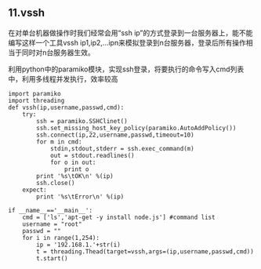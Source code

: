 ## 11.vssh ##
在对单台机器做操作时我们经常会用“ssh ip”的方式登录到一台服务器上，能不能编写这样一个工具vssh ip1,ip2,...ipn来模拟登录到n台服务器，登录后所有操作相当于同时对n台服务器生效。


利用python中的paramiko模块，实现ssh登录，将要执行的命令写入cmd列表中，利用多线程并发执行，效率较高

	import paramiko
	import threading
    def vssh(ip,username,passwd,cmd):
		try:
			ssh = paramiko.SSHClinet()
			ssh.set_missing_host_key_policy(paramiko.AutoAddPolicy())
			ssh.connect(ip,22,username,passwd,timeout=10)
			for m in cmd:
				stdin,stdout,stderr = ssh.exec_command(m)
				out = stdout.readlines()
				for o in out:
					print o
			print '%s\tOK\n' %(ip)
			ssh.close()
		expect:
			print '%s\tError\n' %(ip)
	
	if __name__=='__main__':
		cmd = ['ls','apt-get -y install node.js'] #command list
		username = "root"
		passwd = ""
		for i in range(1,254):
			ip = '192.168.1.'+str(i)
			t = threading.Thead(target=vssh,args=(ip,username,passwd,cmd))
			t.start()